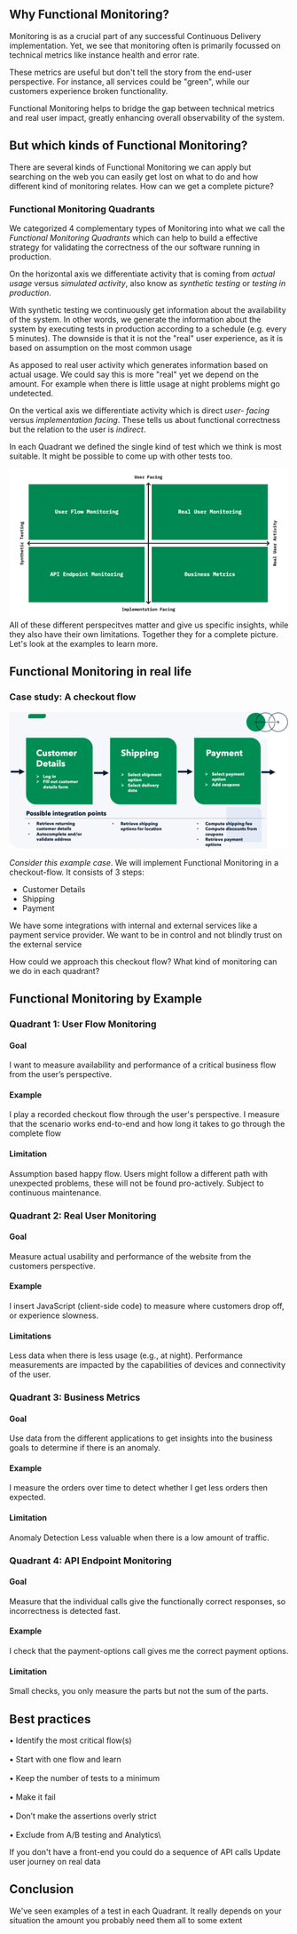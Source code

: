 ## Why Functional Monitoring?
Monitoring is as a crucial part of any successful Continuous Delivery implementation. Yet, we see that monitoring often 
is primarily focussed on technical metrics like instance health and error rate.

These metrics are useful but
don't tell the story from the end-user perspective. For instance, all services could be "green", while our customers experience broken functionality. 

Functional Monitoring helps to bridge the gap between technical metrics and real user impact, greatly enhancing overall observability of the system.

## But which kinds of Functional Monitoring?
There are several kinds of Functional Monitoring we can apply but searching on the web you can easily get lost on what to do and how different kind of monitoring relates. How can we get a complete picture?

### Functional Monitoring Quadrants
We categorized 4 complementary types of Monitoring into what we call the _Functional Monitoring Quadrants_ which can help
to build a effective strategy for validating the correctness of the our software running in production. 

On the horizontal axis we differentiate activity that is coming from _actual usage_ 
versus _simulated activity_, also know as _synthetic testing_ or _testing in production_. 

With synthetic testing we continuously get information about the availability of the system. In other words, we generate the information
about the system by executing tests in production according to a schedule (e.g. every 5 minutes). The downside is that it is not the "real" user
experience, as it is based on assumption on the most common usage

As apposed to real user activity which generates information based on actual usage. We could say this is more "real" yet we depend
on the amount. For example when there is little usage at night problems might go undetected.

On the vertical axis we differentiate activity which is direct _user- facing_ 
versus _implementation facing_. These tells us about functional correctness but the relation to the user is _indirect_.

In each Quadrant we defined the single kind of test which we think is most suitable. 
It might be possible to come up with other tests too.


![](../functional_monitoring_quadrants_improved.jpeg)
All of these different perspecitves matter and give us specific insights, while they also have their
own limitations. Together they for a complete picture. Let's look at the examples to learn more.

## Functional Monitoring in real life
### Case study: A checkout flow

![](../checkout_flow.png)

_Consider this example case_. We will implement Functional Monitoring in a checkout-flow. 
It consists of 3 steps:
- Customer Details
- Shipping
- Payment

We have some integrations with internal and external services like a payment service provider.
We want to be in control and not blindly trust on the external service

How could we approach this checkout flow? What kind of monitoring can we do in each quadrant?

## Functional Monitoring by Example
### Quadrant 1: User Flow Monitoring
#### Goal
I want to measure availability and performance of a critical business flow from the user’s perspective.
#### Example
I play a recorded checkout flow through the user's
perspective. I measure that the scenario works end-to-end and how long it takes to go through the complete flow
#### Limitation
Assumption based happy flow. Users might follow a different path with unexpected problems, these will not be found pro-actively.
Subject to continuous maintenance.

### Quadrant 2: Real User Monitoring
#### Goal
Measure actual usability and performance of the website from the customers perspective.
#### Example
I insert JavaScript (client-side code) to measure where
customers drop off, or experience slowness.
#### Limitations
Less data when there is less usage (e.g., at night). Performance measurements are impacted by the capabilities of devices and connectivity of the user.

### Quadrant 3: Business Metrics 
#### Goal
Use data from the different applications to get insights into the business goals to determine if there is an anomaly.
#### Example
I measure the orders over time to detect whether I get
less orders then expected.
#### Limitation
Anomaly Detection Less valuable when there is a low amount of traffic.

### Quadrant 4: API Endpoint Monitoring
#### Goal
Measure that the individual calls give the functionally correct responses, so incorrectness is detected fast.
#### Example
I check that the payment-options call gives me the correct
payment options.
#### Limitation
Small checks, you only measure the parts but not the sum of the parts.

## Best practices
• Identify the most critical flow(s)\
<br/>
• Start with one flow and learn\
<br/>
• Keep the number of tests to a minimum\
<br/>
• Make it fail\
<br/>
• Don’t make the assertions overly strict\
<br/>
• Exclude from A/B testing and Analytics\

If you don't have a front-end you could do a sequence of API calls
Update user journey on real data 

## Conclusion
We've seen examples of a test in each Quadrant. It really depends on your situation the amount   you probably need them all to some extent
